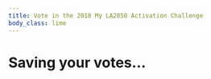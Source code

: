 ```yaml
---
title: Vote in the 2018 My LA2050 Activation Challenge
body_class: lime
---
```


# Saving your votes…

<form name="vote_authenticated" action="/vote/confirmation/" method="post" markdown="1" netlify>
<input type="hidden" name="learn" />
<input type="hidden" name="create" />
<input type="hidden" name="play" />
<input type="hidden" name="connect" />
<input type="hidden" name="live" />
<input type="hidden" name="email" />
<input type="hidden" name="auth_accesstoken" />
<input type="hidden" name="auth_state" />
<input type="hidden" name="auth_sub" />
</form>


<script src="https://cdn.auth0.com/js/auth0/9.3.1/auth0.min.js"></script>
<script type="text/javascript">
  var webAuth = new auth0.WebAuth({
    domain:      'activation-la2050.auth0.com',
    clientID:    'INfJpr4dnNk2EN143utsZYz4Zeq9c7cd'
  });
</script>


<script>

  // http://stackoverflow.com/questions/901115/how-can-i-get-query-string-values-in-javascript#answer-901144
  function getParameterByName(name, url) {
    if (!url) url = window.location.href;
    name = name.replace(/[\[\]]/g, "\\$&");
    let regex = new RegExp("[?&]" + name + "(=([^&#]*)|&|#|$)"),
    results = regex.exec(url);
    if (!results) return null;
    if (!results[2]) return '';
    return decodeURIComponent(results[2].replace(/\+/g, " "));
  }


  if (window.location.hash && window.location.hash != '') {
    webAuth.parseHash(window.location.hash, function(err, authResult) {
      console.log('parseHash');

      if (err) {
        return console.log(err);
      }

      console.log('err');
      console.log(err);
      console.dir(err);

      console.log('authResult');
      console.log(authResult);
      console.dir(authResult);

      webAuth.client.userInfo(authResult.accessToken, function(err, user) {
        console.log('userInfo');

        // Now you have the user's information

        if (err) {
          console.log('err');
          console.log(err);
          console.dir(err);
        } else {
          console.log('user');
          console.log(user);
          console.dir(user);

          var form = document.querySelector('form');

          var fieldNames = ['learn', 'create', 'play', 'connect', 'live'];
          var nextValue;
          for (var index = 0; index < fieldNames.length; index++) {
            nextValue = getParameterByName(fieldNames[index]);
            if (nextValue) {
              form.querySelector('input[name="' + fieldNames[index] + '"]').value = nextValue;
            }
          }

          form.querySelector('input[name="email"]').value = getParameterByName('email');
          form.querySelector('input[name="auth_accesstoken"]').value = authResult.accessToken;
          form.querySelector('input[name="auth_state"]').value = authResult.state;
          form.querySelector('input[name="auth_sub"]').value = user.sub;
          form.submit();
        }

      });
    });
  }
</script>

